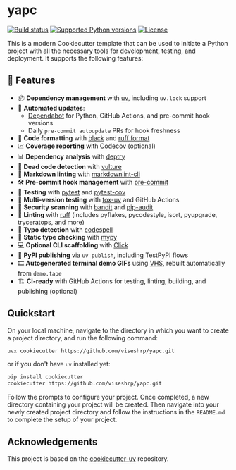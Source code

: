 
# yapc

[![Build status](https://img.shields.io/github/actions/workflow/status/viseshrp/yapc/main.yml?branch=main)](https://github.com/viseshrp/yapc/actions/workflows/main.yml?query=branch%3Amain)
[![Supported Python versions](https://img.shields.io/badge/python-3.9_%7C_3.10_%7C_3.11_%7C_3.12_%7C_3.13-blue?labelColor=grey&color=blue)](https://github.com/viseshrp/yapc/blob/main/pyproject.toml)
[![License](https://img.shields.io/github/license/viseshrp/yapc)](https://img.shields.io/github/license/viseshrp/yapc)

This is a modern Cookiecutter template that can be used to initiate a Python project with
all the necessary tools for development, testing, and deployment. It supports the following features:

## 🚀 Features

- 📦 **Dependency management** with [uv](https://docs.astral.sh/uv/), including `uv.lock` support
- 🔄 **Automated updates**:
  - [Dependabot](https://docs.github.com/en/code-security/supply-chain-security/keeping-your-dependencies-updated-automatically) for Python, GitHub Actions, and pre-commit hook versions
  - Daily `pre-commit autoupdate` PRs for hook freshness
- 🔧 **Code formatting** with [black](https://black.readthedocs.io/en/stable/) and [ruff format](https://docs.astral.sh/ruff/formatter/)
- 📈 **Coverage reporting** with [Codecov](https://about.codecov.io/) (optional)
- 📊 **Dependency analysis** with [deptry](https://github.com/fpgmaas/deptry)
- 🦴 **Dead code detection** with [vulture](https://github.com/jendrikseipp/vulture)
- 📝 **Markdown linting** with [markdownlint-cli](https://github.com/igorshubovych/markdownlint-cli)
- 🛠️ **Pre-commit hook management** with [pre-commit](https://pre-commit.com/)
- 🧪 **Testing** with [pytest](https://docs.pytest.org/en/stable/) and [pytest-cov](https://pytest-cov.readthedocs.io/en/latest/)
- 🧪 **Multi-version testing** with [tox-uv](https://github.com/tox-dev/tox-uv) and GitHub Actions
- 🔐 **Security scanning** with [bandit](https://bandit.readthedocs.io/en/latest/) and [pip-audit](https://github.com/pypa/pip-audit)
- 🧹 **Linting** with [ruff](https://docs.astral.sh/ruff/) (includes pyflakes, pycodestyle, isort, pyupgrade, tryceratops, and more)
- 🔡 **Typo detection** with [codespell](https://github.com/codespell-project/codespell)
- 🧠 **Static type checking** with [mypy](https://mypy.readthedocs.io/en/stable/)
- 💻 **Optional CLI scaffolding** with [Click](https://click.palletsprojects.com/)
- 🐍 **PyPI publishing** via `uv publish`, including TestPyPI flows
- 🎞️ **Autogenerated terminal demo GIFs** using [VHS](https://github.com/charmbracelet/vhs), rebuilt automatically from `demo.tape`
- 🏗️ **CI-ready** with GitHub Actions for testing, linting, building, and publishing (optional)

## Quickstart

On your local machine, navigate to the directory in which you want to
create a project directory, and run the following command:

```bash
uvx cookiecutter https://github.com/viseshrp/yapc.git
```

or if you don't have `uv` installed yet:

```bash
pip install cookiecutter
cookiecutter https://github.com/viseshrp/yapc.git
```

Follow the prompts to configure your project. Once completed, a new directory containing your project will be created. Then navigate into your newly created project directory and follow the instructions in the `README.md` to complete the setup of your project.

## Acknowledgements

This project is based on the [cookiecutter-uv](https://github.com/fpgmaas/cookiecutter-uv) repository.
